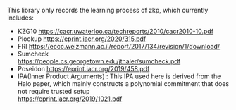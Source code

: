 This library only records the learning process of zkp, which currently includes:
 - KZG10
        https://cacr.uwaterloo.ca/techreports/2010/cacr2010-10.pdf
 - Plookup 
        https://eprint.iacr.org/2020/315.pdf
 - FRI
        https://eccc.weizmann.ac.il/report/2017/134/revision/1/download/
 - Sumcheck  
        https://people.cs.georgetown.edu/jthaler/sumcheck.pdf 
 - Poseidon
        https://eprint.iacr.org/2019/458.pdf
 - IPA(Inner Product Arguments) : This IPA used here is derived from the Halo paper, which mainly constructs a polynomial commitment that does not require trusted setup   
        https://eprint.iacr.org/2019/1021.pdf